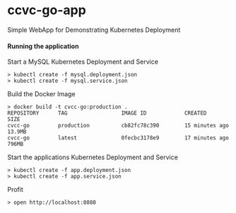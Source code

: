 # ccvc-go-app
Simple WebApp for Demonstrating Kubernetes Deployment

#### Running the application

Start a MySQL Kubernetes Deployment and Service

```
> kubectl create -f mysql.deployment.json
> kubectl create -f mysql.service.json
```

Build the Docker Image

```
> docker build -t cvcc-go:production .
REPOSITORY      TAG                 IMAGE ID            CREATED             SIZE
cvcc-go         production          cb82fc78c390        15 minutes ago      13.9MB
cvcc-go         latest              0fecbc3178e9        17 minutes ago      796MB
```

Start the applications Kubernetes Deployment and Service

```
> kubectl create -f app.deployment.json
> kubectl create -f app.service.json
```

Profit

```
> open http://localhost:8080
```